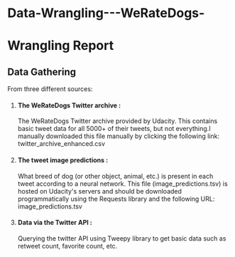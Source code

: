 # Data-Wrangling---WeRateDogs-

<h1> Wrangling Report </h1>

<h2> Data Gathering </h2>

From three different sources:

<ol>
  
  <li> <h4> The WeRateDogs Twitter archive : </h4> The WeRateDogs Twitter archive provided by Udacity. This contains basic tweet data for all 5000+ of their tweets, but not everything.I manually downloaded this file manually by clicking the following link: twitter_archive_enhanced.csv </li>
  
  <li> <h4>The tweet image predictions :</h4>  What breed of dog (or other object, animal, etc.) is present in each tweet according to a neural network. This file (image_predictions.tsv) is hosted on Udacity's servers and should be downloaded programmatically using the Requests library and the following URL: image_predictions.tsv  
  </li>
  
  <li> 
    <h4> Data via the Twitter API : </h4>  Querying the twitter API using Tweepy library to get basic data such as retweet count, favorite count, etc. </li>
 
  
 </ol>
